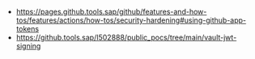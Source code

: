 

- https://pages.github.tools.sap/github/features-and-how-tos/features/actions/how-tos/security-hardening#using-github-app-tokens
- https://github.tools.sap/I502888/public_pocs/tree/main/vault-jwt-signing